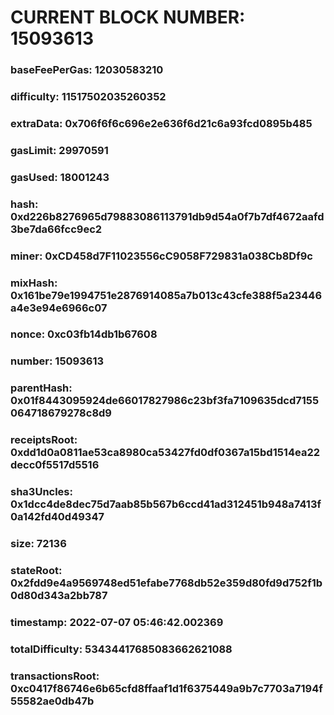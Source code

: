 # CURRENT BLOCK NUMBER: 15093613

### baseFeePerGas: 12030583210
### difficulty: 11517502035260352
### extraData: 0x706f6f6c696e2e636f6d21c6a93fcd0895b485
### gasLimit: 29970591
### gasUsed: 18001243
### hash: 0xd226b8276965d79883086113791db9d54a0f7b7df4672aafd3be7da66fcc9ec2
### miner: 0xCD458d7F11023556cC9058F729831a038Cb8Df9c
### mixHash: 0x161be79e1994751e2876914085a7b013c43cfe388f5a23446a4e3e94e6966c07
### nonce: 0xc03fb14db1b67608
### number: 15093613
### parentHash: 0x01f8443095924de66017827986c23bf3fa7109635dcd7155064718679278c8d9
### receiptsRoot: 0xdd1d0a0811ae53ca8980ca53427fd0df0367a15bd1514ea22decc0f5517d5516
### sha3Uncles: 0x1dcc4de8dec75d7aab85b567b6ccd41ad312451b948a7413f0a142fd40d49347
### size: 72136
### stateRoot: 0x2fdd9e4a9569748ed51efabe7768db52e359d80fd9d752f1b0d80d343a2bb787
### timestamp: 2022-07-07 05:46:42.002369
### totalDifficulty: 53434417685083662621088
### transactionsRoot: 0xc0417f86746e6b65cfd8ffaaf1d1f6375449a9b7c7703a7194f55582ae0db47b
